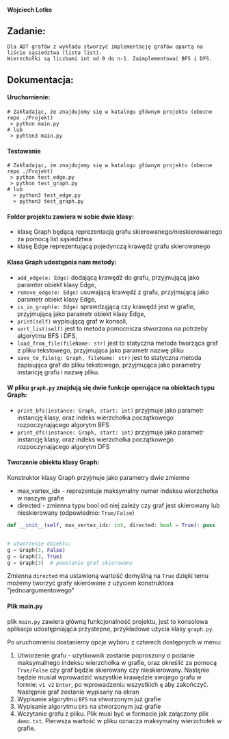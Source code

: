 #### Wojciech Lotko

## Zadanie:

```
Dla ADT grafów z wykładu stworzyć implementację grafów opartą na liście sąsiedztwa (lista list).
Wierzchołki są liczbami int od 0 do n-1. Zaimplementować BFS i DFS.
```

## Dokumentacja:

#### Uruchomienie:

```
# Zakładając, że znajdujemy się w katalogu głównym projektu (obecne repo ./Projekt)
 > python main.py
# lub
 > pyhton3 main.py
```

#### Testowanie

```
# Zakładając, że znajdujemy się w katalogu głównym projektu (obecne repo ./Projekt)
 > python test_edge.py
 > python test_graph.py
# lub
  > python3 test_edge.py
  > python3 test_graph.py
```

#### Folder projektu zawiera w sobie dwie klasy:

- klasę Graph będącą reprezentacją grafu skierowanego/nieskierowanego za pomocą list sąsiedztwa
- klasę Edge reprezentującą pojedynczą krawędź grafu skierowanego

#### Klasa Graph udostępnia nam metody:

- `add_edge(e: Edge)` dodającą krawędź do grafu, przyjmującą jako paramter obiekt klasy Edge,
- `remove_edge(e: Edge)` usuwającą krawędź z grafu, przyjmującą jako parametr obiekt klasy Edge,
- `is_in_graph(e: Edge)` sprawdząjącą czy krawędź jest w grafie, przyjmującą jako parametr obiekt klasy Edge,
- `print(self)` wypisującą graf w konsoli,
- `sort_list(self)` jest to metoda pomocnicza stworzona na potrzeby algorytmu BFS i DFS,
- `load_from_file(fileName: str)` jest to statyczna metoda tworząca graf z pliku tekstowego, przyjmująca
  jako parametr nazwę pliku
- `save_to_file(g: Graph, fileName: str)` jest to statyczna metoda zapisująca graf do pliku tekstowego, przyjmująca
  jako parametry instancję grafu i nazwę pliku.

#### W pliku `graph.py` znajdują się dwie funkcje operujące na obiektach typu Graph:

- `print_bfs(instance: Graph, start: int)` przyjmuje jako parametr instancję klasy, oraz indeks wierzchołka początkowego
  rozpoczynającego algorytm BFS
- `print_dfs(instance: Graph, start: int)` przyjmuje jako parametr instancję klasy, oraz indeks wierzchołka początkowego
  rozpoczynającego algorytm DFS

#### Tworzenie obiektu klasy Graph:

Konstruktor klasy Graph przyjmuje jako parametry dwie zmienne

- max_vertex_idx - reprezentuje maksymalny numer indeksu wierzchołka w naszym grafie
- directed - zmienna typu bool od niej zależy czy graf jest skierowany lub nieskierowany (odpowiednio: `True/False`)

```python
def __init__(self, max_vertex_idx: int, directed: bool = True): pass


# utworzenie obiektu:
g = Graph(3, False)
g = Graph(3, True)
g = Graph(3)  # powstanie graf skierowany
```

Zmienna `directed` ma ustawioną wartość domyślną na `True` dzięki temu możemy tworzyć grafy skierowane z użyciem
konstruktora "jednoargumentowego"

#### Plik main.py

plik `main.py` zawiera główną funkcjonalność projektu, jest to konsolowa aplikacja udostępniająca przystepne,
przykładowe
użycia klasy `graph.py`.

Po uruchomieniu dostaniemy opcje wyboru z czterech dostępnych w menu:

1) Utworzenie grafu - użytkownik zostanie poproszony o podanie maksymalnego indeksu wierzchołka w grafie, oraz określić
   za pomocą `True/False` czy graf będzie skierowany czy nieskierowany. Nastęnie będzie musiał wprowadzić wszystkie
   krawędzie swojego grafu w formie: `v1 v2` `Enter`, po wprowadzeniu wszystkich `q` aby zakończyć. Następnie graf
   zostanie wypisany na ekran
2) Wypisanie algorytmu `BFS` na stworzonym już grafie
3) Wypisanie algorytmu `DFS` na stworzonym już grafie
4) Wczytanie grafu z pliku. Plik musi być w formacie jak załączony plik `demo.txt`. Pierwsza wartość w pliku oznacza
   maksymalny wierzchołek w grafie.